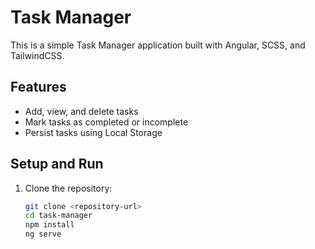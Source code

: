 # Task Manager

This is a simple Task Manager application built with Angular, SCSS, and TailwindCSS.

## Features

- Add, view, and delete tasks
- Mark tasks as completed or incomplete
- Persist tasks using Local Storage

## Setup and Run

1. Clone the repository:
   ```bash
   git clone <repository-url>
   cd task-manager
   npm install
   ng serve

